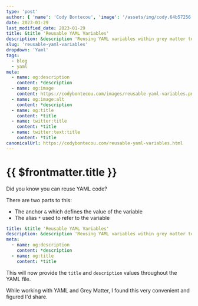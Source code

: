 ```yaml
---
type: 'post'
author: { 'name': 'Cody Bontecou', 'image': '/assets/img/cody.64b57256.jpg' }
date: 2023-01-29
last_modified_date: 2023-01-29
title: &title 'Reusable YAML Variables'
description: &description 'Reusing YAML variables within grey matter to conveniently generate meta tags.'
slug: 'reusable-yaml-variables'
dropdown: 'Yaml'
tags:
  - blog
  - yaml
meta:
  - name: og:description
    content: *description
  - name: og:image
    content: https://codybontecou.com/images/reusable-yaml-variables.png
  - name: og:image:alt
    content: *description
  - name: og:title
    content: *title
  - name: twitter:title
    content: *title
  - name: twitter:text:title
    content: *title
canonicalUrl: https://codybontecou.com/reusable-yaml-variables.html
---
```


# {{ $frontmatter.title }}

Did you know you can reuse YAML code?

There are two parts to this:

- The anchor `&` which defines the value of the variable
- The alias `*` used to refer to the variable

```yaml
title: &title 'Reusable YAML Variables'
description: &description 'Reusing YAML variables within grey matter to conveniently generate meta tags.'
meta:
  - name: og:description
    content: *description
  - name: og:title
    content: *title
```

This will now provide the `title` and `description` values throughout the YAML file.

While working with YAML and Grey Matter, I found this very convenient and figured I'd share.
